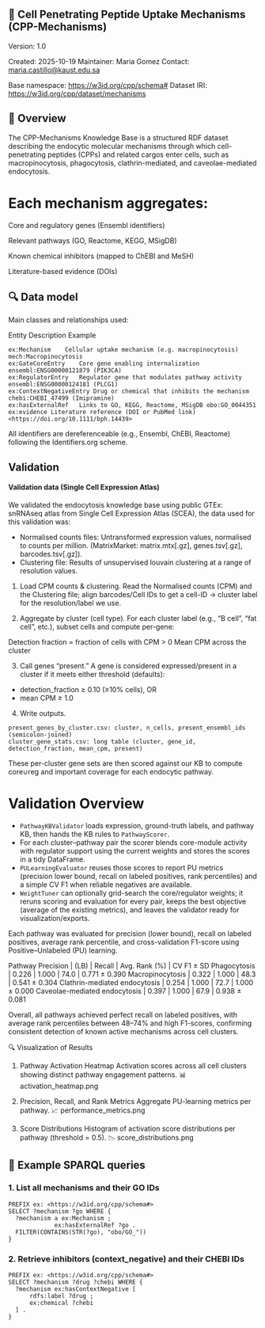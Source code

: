 ## 🧬 Cell Penetrating Peptide Uptake Mechanisms (CPP-Mechanisms)

Version: 1.0

Created: 2025-10-19
Maintainer: Maria Gomez
Contact: maria.castillo@kaust.edu.sa

Base namespace: https://w3id.org/cpp/schema#
Dataset IRI: https://w3id.org/cpp/dataset/mechanisms

## 📘 Overview

The CPP-Mechanisms Knowledge Base is a structured RDF dataset describing the endocytic molecular mechanisms through which cell-penetrating peptides (CPPs) and related cargos enter cells, such as macropinocytosis, phagocytosis, clathrin-mediated, and caveolae-mediated endocytosis.

# Each mechanism aggregates:

Core and regulatory genes (Ensembl identifiers)

Relevant pathways (GO, Reactome, KEGG, MSigDB)

Known chemical inhibitors (mapped to ChEBI and MeSH)

Literature-based evidence (DOIs)

## 🔍 Data model

Main classes and relationships used:

Entity	Description	Example
```
ex:Mechanism	Cellular uptake mechanism (e.g. macropinocytosis)	mech:Macropinocytosis
ex:GateCoreEntry	Core gene enabling internalization	ensembl:ENSG00000121879 (PIK3CA)
ex:RegulatorEntry	Regulator gene that modulates pathway activity	ensembl:ENSG00000124181 (PLCG1)
ex:ContextNegativeEntry	Drug or chemical that inhibits the mechanism	chebi:CHEBI_47499 (Imipramine)
ex:hasExternalRef	Links to GO, KEGG, Reactome, MSigDB	obo:GO_0044351
ex:evidence	Literature reference (DOI or PubMed link)	<https://doi.org/10.1111/bph.14439>
```
All identifiers are dereferenceable (e.g., Ensembl, ChEBI, Reactome) following the Identifiers.org
 scheme.

## Validation

#### Validation data (Single Cell Expression Atlas)

We validated the endocytosis knowledge base using public GTEx: snRNAseq atlas from Single Cell Expression Atlas (SCEA), the data used for this validation was:

- Normalised counts files: Untransformed expression values, normalised to counts per million. (MatrixMarket: matrix.mtx[.gz], genes.tsv[.gz], barcodes.tsv[.gz]).
- Clustering file: Results of unsupervised louvain clustering at a range of resolution values.


1. Load CPM counts & clustering.
Read the Normalised counts (CPM) and the Clustering file; align barcodes/Cell IDs to get a cell-ID → cluster label for the resolution/label we use. 

2. Aggregate by cluster (cell type).
For each cluster label (e.g., “B cell”, “fat cell”, etc.), subset cells and compute per-gene:

Detection fraction = fraction of cells with CPM > 0
Mean CPM across the cluster

3. Call genes “present.”
A gene is considered expressed/present in a cluster if it meets either threshold (defaults):
- detection_fraction ≥ 0.10 (≥10% cells), OR
- mean CPM ≥ 1.0

4. Write outputs.
```
present_genes_by_cluster.csv: cluster, n_cells, present_ensembl_ids (semicolon-joined)
cluster_gene_stats.csv: long table (cluster, gene_id, detection_fraction, mean_cpm, present)
```

These per-cluster gene sets are then scored against our KB to compute core∪reg and important coverage for each endocytic pathway.

# Validation Overview
- `PathwayKBValidator` loads expression, ground-truth labels, and pathway KB, then hands the KB rules to `PathwayScorer`.
- For each cluster–pathway pair the scorer blends core-module activity with regulator support using the current weights and stores the scores in a tidy DataFrame.
- `PULearningEvaluator` reuses those scores to report PU metrics (precision lower bound, recall on labeled positives, rank percentiles) and a simple CV F1 when reliable negatives are available.
- `WeightTuner` can optionally grid-search the core/regulator weights; it reruns scoring and evaluation for every pair, keeps the best objective (average of the existing metrics), and leaves the validator ready for visualization/exports.

Each pathway was evaluated for precision (lower bound), recall on labeled positives, average rank percentile, and cross-validation F1-score using Positive–Unlabeled (PU) learning.

Pathway	Precision | (LB)	| Recall	| Avg. Rank (%) |	CV F1 ± SD
Phagocytosis	| 0.226	| 1.000	| 74.0	| 0.771 ± 0.390
Macropinocytosis	| 0.322	| 1.000	| 48.3	| 0.541 ± 0.304
Clathrin-mediated endocytosis	| 0.254	| 1.000	| 72.7	| 1.000 ± 0.000
Caveolae-mediated endocytosis	| 0.397	| 1.000	| 67.9	| 0.938 ± 0.081

Overall, all pathways achieved perfect recall on labeled positives, with average rank percentiles between 48–74% and high F1-scores, confirming consistent detection of known active mechanisms across cell clusters.

🔍 Visualization of Results

1. Pathway Activation Heatmap
Activation scores across all cell clusters showing distinct pathway engagement patterns.
📊 activation_heatmap.png

2. Precision, Recall, and Rank Metrics
Aggregate PU-learning metrics per pathway.
📈 performance_metrics.png

3. Score Distributions
Histogram of activation score distributions per pathway (threshold = 0.5).
📉 score_distributions.png


## 🧠 Example SPARQL queries

### 1. List all mechanisms and their GO IDs
```
PREFIX ex: <https://w3id.org/cpp/schema#>
SELECT ?mechanism ?go WHERE {
  ?mechanism a ex:Mechanism ;
             ex:hasExternalRef ?go .
  FILTER(CONTAINS(STR(?go), "obo/GO_"))
}
```

### 2. Retrieve inhibitors (context_negative) and their CHEBI IDs
```
PREFIX ex: <https://w3id.org/cpp/schema#>
SELECT ?mechanism ?drug ?chebi WHERE {
  ?mechanism ex:hasContextNegative [
      rdfs:label ?drug ;
      ex:chemical ?chebi
  ] .
}
```
